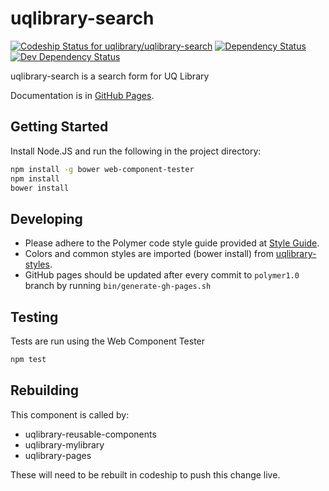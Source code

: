 # uqlibrary-search

[![Codeship Status for uqlibrary/uqlibrary-search](https://app.codeship.com/projects/7dd65470-f6c2-0136-f70c-3ae289da7755/status?branch=polymer1.0)](/projects/321071)
[![Dependency Status](https://david-dm.org/uqlibrary/uqlibrary-search.svg)](https://david-dm.org/uqlibrary/uqlibrary-search)
[![Dev Dependency Status](https://david-dm.org/uqlibrary/uqlibrary-search/dev-status.svg)](https://david-dm.org/uqlibrary/uqlibrary-search?type=dev)

uqlibrary-search is a search form for UQ Library

Documentation is in [GitHub Pages](http://uqlibrary.github.io/uqlibrary-search/uqlibrary-search/).

## Getting Started

Install Node.JS and run the following in the project directory:

```sh
npm install -g bower web-component-tester
npm install
bower install
```

## Developing

* Please adhere to the Polymer code style guide provided at [Style Guide](http://polymerelements.github.io/style-guide/).
* Colors and common styles are imported (bower install) from [uqlibrary-styles](http://github.com/uqlibrary/uqlibrary-styles).
* GitHub pages should be updated after every commit to `polymer1.0` branch by running `bin/generate-gh-pages.sh`

## Testing

Tests are run using the Web Component Tester

```sh
npm test
```

## Rebuilding

This component is called by:

* uqlibrary-reusable-components
* uqlibrary-mylibrary
* uqlibrary-pages

These will need to be rebuilt in codeship to push this change live.
